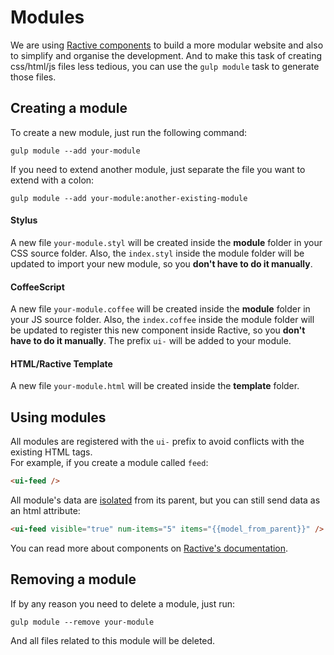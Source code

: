 # Modules
We are using [Ractive components](http://docs.ractivejs.org/latest/components) to build a more modular website and also to simplify and organise the development. And to make this task of creating css/html/js files less tedious, you can use the `gulp module` task to generate those files.

## Creating a module
To create a new module, just run the following command:

```shell
gulp module --add your-module
```

If you need to extend another module, just separate the file you want to extend with a colon:

```shell
gulp module --add your-module:another-existing-module
```

#### Stylus
A new file `your-module.styl` will be created inside the **module** folder in your CSS source folder.
Also, the `index.styl` inside the module folder will be updated to import your new module, so you **don't have to do it manually**.

#### CoffeeScript
A new file `your-module.coffee` will be created inside the **module** folder in your JS source folder.
Also, the `index.coffee` inside the module folder will be updated to register this new component inside Ractive, so you **don't have to do it manually**. The prefix `ui-` will be added to your module.

#### HTML/Ractive Template
A new file `your-module.html` will be created inside the **template** folder.


## Using modules
All modules are registered with the `ui-` prefix to avoid conflicts with the existing HTML tags.  
For example, if you create a module called `feed`:

```html
<ui-feed />
```

All module's data are [isolated](http://docs.ractivejs.org/latest/components#isolated-boolean-) from its parent, but you can still send data as an html attribute:

```html
<ui-feed visible="true" num-items="5" items="{{model_from_parent}}" />
```

You can read more about components on [Ractive's documentation](http://docs.ractivejs.org/latest/components).

## Removing a module
If by any reason you need to delete a module, just run:

```shell
gulp module --remove your-module
```

And all files related to this module will be deleted.
